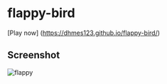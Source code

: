 # flappy-bird

[Play now] (https://dhmes123.github.io/flappy-bird/)

## Screenshot ##
![flappy](https://user-images.githubusercontent.com/31172322/108628116-c14cef00-7437-11eb-958d-9b5b312ffab3.png)

